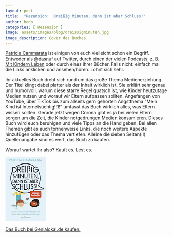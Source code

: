 ```yaml
---
layout: post
title:  "Rezension:  Dreißig Minuten, dann ist aber Schluss!"
author: bodo
categories: [ Rezension ]
image: assets/images/blog/dreissigminuten.jpg
image_description: Cover des Buches.
---
```


[Patricia Cammarata](https://dasnuf.de/) ist einigen von euch vielleicht schon ein Begriff. Entweder als [@dasnuf](https://twitter.com/dasnuf/) auf Twitter, durch einen der vielen Podcasts, z. B. [Mit Kindern Leben](https://mkl.wtf/) oder durch eines ihrer Bücher. Falls nicht: einfach mal die Links anklicken und ansehen/hören. Lohnt sich sehr.

Ihr aktuelles Buch dreht sich rund um das große Thema Medienerziehung. Der Titel klingt dabei platter als der Inhalt wirklich ist. Sie erklärt sehr genau und humorvoll, warum diese starre Regel quatsch ist, wie Kinder heutzutage Medien nutzen und worauf wir Eltern aufpassen sollten. Angefangen von YouTube, über TikTok bis zum allseits gern gehörten Angstthema "Mein Kind ist Internetsüchtig!!1!" umfasst das Buch wirklich alles, was Eltern wissen sollten. Gerade jetzt wegen Corona gibt es ja bei vielen
Eltern sorgen um die Zeit, die Kinder notgedrungen Medien konsumieren. Dieses Buch wird euch beruhigen und viele Tipps an die Hand geben. Bei allen Themen gibt es auch tonnenweise Links, die noch weitere Aspekte hinzufügen oder das Thema vertiefen. Alleine die sieben Seiten(!!) Quellenangabe sind es wert, das Buch zu kaufen.

Worauf wartet ihr also? Kauft es. Lest es.

[![](/assets/images/blog/dreissigminuten_cover.jpg)](https://www.genialokal.de/Suche/?q=+Drei%C3%9Fig+Minuten%2C+dann+ist+aber+Schluss)

[Das Buch bei Genialokal.de kaufen.](https://www.genialokal.de/Suche/?q=+Drei%C3%9Fig+Minuten%2C+dann+ist+aber+Schluss)